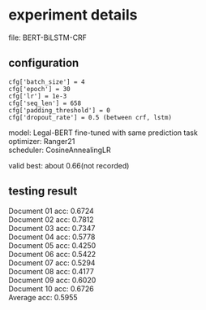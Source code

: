 # experiment details
file: BERT-BiLSTM-CRF

## configuration
```
cfg['batch_size'] = 4  
cfg['epoch'] = 30  
cfg['lr'] = 1e-3  
cfg['seq_len'] = 658  
cfg['padding_threshold'] = 0  
cfg['dropout_rate'] = 0.5 (between crf, lstm)  
```
model: Legal-BERT fine-tuned with same prediction task  
optimizer: Ranger21  
scheduler: CosineAnnealingLR  

valid best: about 0.66(not recorded)

## testing result

Document 01 acc: 0.6724  
Document 02 acc: 0.7812  
Document 03 acc: 0.7347  
Document 04 acc: 0.5778  
Document 05 acc: 0.4250  
Document 06 acc: 0.5422  
Document 07 acc: 0.5294  
Document 08 acc: 0.4177  
Document 09 acc: 0.6020  
Document 10 acc: 0.6726  
Average acc: 0.5955  


